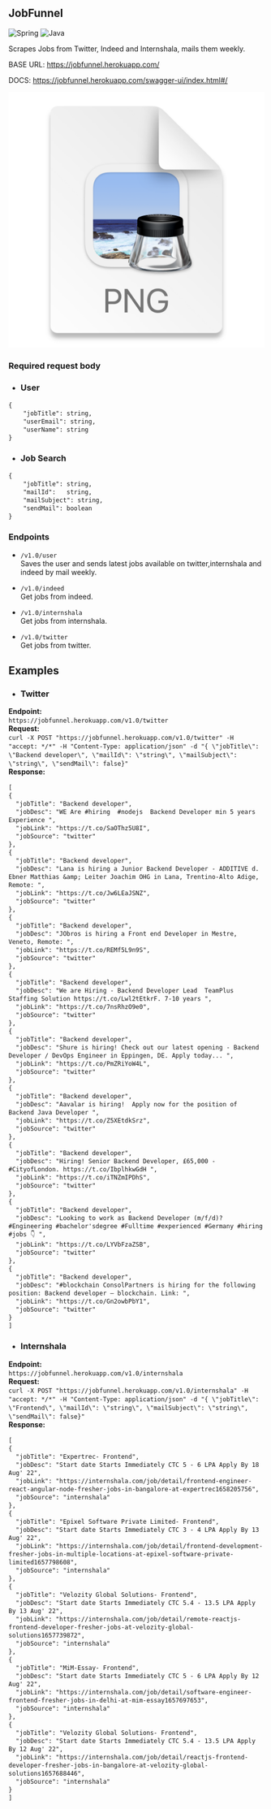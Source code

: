 ## JobFunnel

<img alt="Spring" src="https://img.shields.io/badge/spring-%236DB33F.svg?style=for-the-badge&logo=spring&logoColor=white"/> <img alt="Java" src="https://img.shields.io/badge/java-%23ED8B00.svg?style=for-the-badge&logo=java&logoColor=white"/>

Scrapes Jobs from Twitter, Indeed and Internshala, mails them weekly.       

BASE URL: https://jobfunnel.herokuapp.com/

DOCS: https://jobfunnel.herokuapp.com/swagger-ui/index.html#/

![](2022-08-04-17-26-55.png)

### Required request body
- ### User
```
{
    "jobTitle":	string,
    "userEmail": string,
    "userName":	string
}
```
- ### Job Search
```
{
    "jobTitle":	string,
    "mailId":	string,
    "mailSubject": string,
    "sendMail":	boolean
}
```

### Endpoints

* ```/v1.0/user```   
  Saves the user and sends latest jobs available on twitter,internshala and indeed by mail weekly.


* ```/v1.0/indeed```    
  Get jobs from indeed.
  

* ```/v1.0/internshala```    
  Get jobs from internshala.
  

* ```/v1.0/twitter```   
  Get jobs from twitter.
  
  
## Examples

- ### Twitter
**Endpoint:**      
```https://jobfunnel.herokuapp.com/v1.0/twitter```  
**Request:**       
 ```curl -X POST "https://jobfunnel.herokuapp.com/v1.0/twitter" -H "accept: */*" -H "Content-Type: application/json" -d "{ \"jobTitle\": \"Backend developer\", \"mailId\": \"string\", \"mailSubject\": \"string\", \"sendMail\": false}"```       
**Response:**       
  ```
  [
  {
    "jobTitle": "Backend developer",
    "jobDesc": "WE Are #hiring  #nodejs  Backend Developer min 5 years Experience ",
    "jobLink": "https://t.co/SaOThz5U8I",
    "jobSource": "twitter"
  },
  {
    "jobTitle": "Backend developer",
    "jobDesc": "Lana is hiring a Junior Backend Developer - ADDITIVE d. Ebner Matthias &amp; Leiter Joachim OHG in Lana, Trentino-Alto Adige, Remote: ",
    "jobLink": "https://t.co/Jw6LEaJSNZ",
    "jobSource": "twitter"
  },
  {
    "jobTitle": "Backend developer",
    "jobDesc": "JObros is hiring a Front end Developer in Mestre, Veneto, Remote: ",
    "jobLink": "https://t.co/REMf5L9n9S",
    "jobSource": "twitter"
  },
  {
    "jobTitle": "Backend developer",
    "jobDesc": "We are Hiring - Backend Developer Lead  TeamPlus Staffing Solution https://t.co/Lwl2tEtkrF. 7-10 years ",
    "jobLink": "https://t.co/7nsRhzO9e0",
    "jobSource": "twitter"
  },
  {
    "jobTitle": "Backend developer",
    "jobDesc": "Shure is hiring! Check out our latest opening - Backend Developer / DevOps Engineer in Eppingen, DE. Apply today... ",
    "jobLink": "https://t.co/PmZRiYoW4L",
    "jobSource": "twitter"
  },
  {
    "jobTitle": "Backend developer",
    "jobDesc": "Aavalar is hiring!  Apply now for the position of Backend Java Developer ",
    "jobLink": "https://t.co/Z5XEtdkSrz",
    "jobSource": "twitter"
  },
  {
    "jobTitle": "Backend developer",
    "jobDesc": "Hiring! Senior Backend Developer, £65,000 - #CityofLondon. https://t.co/IbplhkwGdH ",
    "jobLink": "https://t.co/iTNZmIPDhS",
    "jobSource": "twitter"
  },
  {
    "jobTitle": "Backend developer",
    "jobDesc": "Looking to work as Backend Developer (m/f/d)? #Engineering #bachelor'sdegree #Fulltime #experienced #Germany #hiring #jobs 👇 ",
    "jobLink": "https://t.co/LYVbFzaZSB",
    "jobSource": "twitter"
  },
  {
    "jobTitle": "Backend developer",
    "jobDesc": "#blockchain ConsolPartners is hiring for the following position: Backend developer – blockchain. Link: ",
    "jobLink": "https://t.co/Gn2owbPbY1",
    "jobSource": "twitter"
  }
]
  ```

- ### Internshala
**Endpoint:**      
```https://jobfunnel.herokuapp.com/v1.0/internshala```      
**Request:**     
 ```curl -X POST "https://jobfunnel.herokuapp.com/v1.0/internshala" -H "accept: */*" -H "Content-Type: application/json" -d "{ \"jobTitle\": \"Frontend\", \"mailId\": \"string\", \"mailSubject\": \"string\", \"sendMail\": false}"```           
**Response:**
  ```
  [
  {
    "jobTitle": "Expertrec- Frontend",
    "jobDesc": "Start date Starts Immediately CTC 5 - 6 LPA Apply By 18 Aug' 22",
    "jobLink": "https://internshala.com/job/detail/frontend-engineer-react-angular-node-fresher-jobs-in-bangalore-at-expertrec1658205756",
    "jobSource": "internshala"
  },
  {
    "jobTitle": "Epixel Software Private Limited- Frontend",
    "jobDesc": "Start date Starts Immediately CTC 3 - 4 LPA Apply By 13 Aug' 22",
    "jobLink": "https://internshala.com/job/detail/frontend-development-fresher-jobs-in-multiple-locations-at-epixel-software-private-     limited1657798608",
    "jobSource": "internshala"
  },
  {
    "jobTitle": "Velozity Global Solutions- Frontend",
    "jobDesc": "Start date Starts Immediately CTC 5.4 - 13.5 LPA Apply By 13 Aug' 22",
    "jobLink": "https://internshala.com/job/detail/remote-reactjs-frontend-developer-fresher-jobs-at-velozity-global-solutions1657739872",
    "jobSource": "internshala"
  },
  {
    "jobTitle": "MiM-Essay- Frontend",
    "jobDesc": "Start date Starts Immediately CTC 5 - 6 LPA Apply By 12 Aug' 22",
    "jobLink": "https://internshala.com/job/detail/software-engineer-frontend-fresher-jobs-in-delhi-at-mim-essay1657697653",
    "jobSource": "internshala"
  },
  {
    "jobTitle": "Velozity Global Solutions- Frontend",
    "jobDesc": "Start date Starts Immediately CTC 5.4 - 13.5 LPA Apply By 12 Aug' 22",
    "jobLink": "https://internshala.com/job/detail/reactjs-frontend-developer-fresher-jobs-in-bangalore-at-velozity-global-solutions1657688446",
    "jobSource": "internshala"
  }
]
  ```
